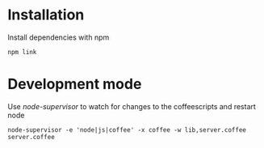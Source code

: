# Installation

Install dependencies with npm

```
npm link
```

# Development mode

Use *node-supervisor* to watch for changes to the coffeescripts and restart node

```
node-supervisor -e 'node|js|coffee' -x coffee -w lib,server.coffee server.coffee
```
